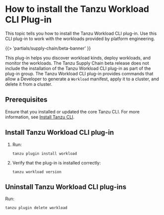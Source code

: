 # How to install the Tanzu Workload CLI Plug-in

This topic tells you how to install the Tanzu Workload CLI plug-in. Use this CLI plug-in to work
with the workloads provided by platform engineering.

{{> 'partials/supply-chain/beta-banner' }}

This plug-in helps you discover workload kinds, deploy workloads, and monitor the workloads. The
Tanzu Supply Chain beta release does not include the installation of the Tanzu Workload CLI plug-in
as part of the plug-in group. The Tanzu Workload CLI plug-in provides commands that allow a Developer to generate a `Workload` manifest, apply it to a cluster, and delete it from a cluster.

## Prerequisites

Ensure that you installed or updated the core Tanzu CLI. For more information, see
[Install Tanzu CLI](../../../install-tanzu-cli.hbs.md#install-cli).

## Install Tanzu Workload CLI plug-in

1. Run:

    ```console
    tanzu plugin install workload
    ```

1. Verify that the plug-in is installed correctly:

    ```console
    tanzu workload version
    ```

## Uninstall Tanzu Workload CLI plug-ins

Run:

```console
tanzu plugin delete workload
```